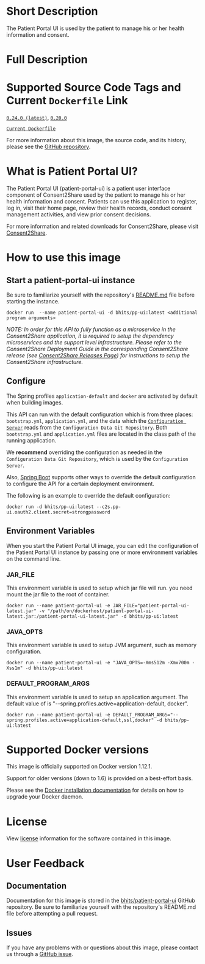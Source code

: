 # Short Description
The Patient Portal UI is used by the patient to manage his or her health information and consent.

# Full Description

# Supported Source Code Tags and Current `Dockerfile` Link

[`0.24.0 (latest)`](https://github.com/bhits/patient-portal-ui/releases/tag/0.24.0), [`0.20.0`](https://github.com/bhits/patient-portal-ui/releases/tag/0.20.0)

[`Current Dockerfile`](https://github.com/bhits/patient-portal-ui/blob/master/server/src/main/docker/Dockerfile)

For more information about this image, the source code, and its history, please see the [GitHub repository](https://github.com/bhits/patient-portal-ui).

# What is Patient Portal UI?

The Patient Portal UI (patient-portal-ui) is a patient user interface component of Consent2Share used by the patient to manage his or her health information and consent. Patients can use this application to register, log in, visit their home page, review their health records, conduct consent management activities, and view prior consent decisions.

For more information and related downloads for Consent2Share, please visit [Consent2Share](https://bhits.github.io/consent2share/).

# How to use this image


## Start a patient-portal-ui instance

Be sure to familiarize yourself with the repository's [README.md](https://github.com/bhits/patient-portal-ui) file before starting the instance.

`docker run  --name patient-portal-ui -d bhits/pp-ui:latest <additional program arguments>`

*NOTE: In order for this API to fully function as a microservice in the Consent2Share application, it is required to setup the dependency microservices and the support level infrastructure. Please refer to the Consent2Share Deployment Guide in the corresponding Consent2Share release (see [Consent2Share Releases Page](https://github.com/bhits/consent2share/releases)) for instructions to setup the Consent2Share infrastructure.*

## Configure

The Spring profiles `application-default` and `docker` are activated by default when building images.

This API can run with the default configuration which is from three places: `bootstrap.yml`, `application.yml`, and the data which the [`Configuration Server`](https://github.com/bhits/config-server) reads from the `Configuration Data Git Repository`. Both `bootstrap.yml` and `application.yml` files are located in the class path of the running application.

We **recommend** overriding the configuration as needed in the `Configuration Data Git Repository`, which is used by the `Configuration Server`.

Also, [Spring Boot](https://projects.spring.io/spring-boot/) supports other ways to override the default configuration to configure the API for a certain deployment environment. 

The following is an example to override the default configuration:

`docker run -d bhits/pp-ui:latest --c2s.pp-ui.oauth2.client.secret=strongpassword`

## Environment Variables

When you start the Patient Portal UI image, you can edit the configuration of the Patient Portal UI instance by passing one or more environment variables on the command line. 

### JAR_FILE
This environment variable is used to setup which jar file will run. you need mount the jar file to the root of container.

`docker run --name patient-portal-ui -e JAR_FILE="patient-portal-ui-latest.jar" -v "/path/on/dockerhost/patient-portal-ui-latest.jar:/patient-portal-ui-latest.jar" -d bhits/pp-ui:latest`

### JAVA_OPTS 
This environment variable is used to setup JVM argument, such as memory configuration.

`docker run --name patient-portal-ui -e "JAVA_OPTS=-Xms512m -Xmx700m -Xss1m" -d bhits/pp-ui:latest`

### DEFAULT_PROGRAM_ARGS 

This environment variable is used to setup an application argument. The default value of is "--spring.profiles.active=application-default, docker".

`docker run --name patient-portal-ui -e DEFAULT_PROGRAM_ARGS="--spring.profiles.active=application-default,ssl,docker" -d bhits/pp-ui:latest`

# Supported Docker versions
This image is officially supported on Docker version 1.12.1.

Support for older versions (down to 1.6) is provided on a best-effort basis.

Please see the [Docker installation documentation](https://docs.docker.com/engine/installation/) for details on how to upgrade your Docker daemon.

# License
View [license](https://github.com/bhits/patient-portal-ui/blob/master/LICENSE) information for the software contained in this image.

# User Feedback

## Documentation 
Documentation for this image is stored in the [bhits/patient-portal-ui](https://github.com/bhits/patient-portal-ui) GitHub repository. Be sure to familiarize yourself with the repository's README.md file before attempting a pull request.

## Issues

If you have any problems with or questions about this image, please contact us through a [GitHub issue](https://github.com/bhits/patient-portal-ui/issues).